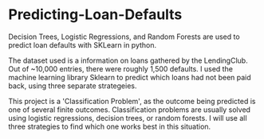 # Predicting-Loan-Defaults

Decision Trees, Logistic Regressions, and Random Forests are used to predict loan defaults with SKLearn in python.

The dataset used is a information on loans gathered by the LendingClub. Out of ~10,000 entries, there were roughly 1,500 defaults. I used the machine learning
library Sklearn to predict which loans had not been paid back, using three separate strategeies.

This project is a 'Classification Problem', as the outcome being predicted is one of several finite outcomes. Classification problems are usually solved 
using logistic regressions, decision trees, or random forests. I will use all three strategies to find which one works best in this situation.
